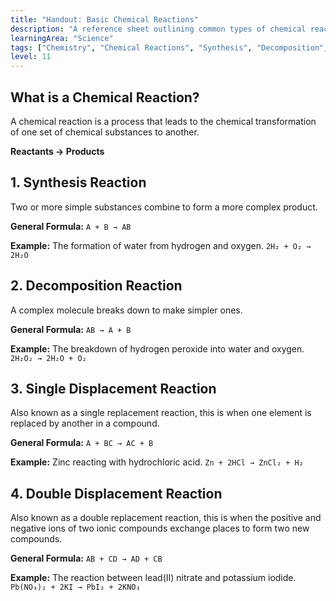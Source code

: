 ```yaml
---
title: "Handout: Basic Chemical Reactions"
description: "A reference sheet outlining common types of chemical reactions, including synthesis, decomposition, single displacement, and double displacement."
learningArea: "Science"
tags: ["Chemistry", "Chemical Reactions", "Synthesis", "Decomposition", "Year 11"]
level: 11
---
```


## What is a Chemical Reaction?

A chemical reaction is a process that leads to the chemical transformation of one set of chemical substances to another.

**Reactants → Products**

## 1. Synthesis Reaction

Two or more simple substances combine to form a more complex product.

**General Formula:** `A + B → AB`

**Example:** The formation of water from hydrogen and oxygen.
`2H₂ + O₂ → 2H₂O`

## 2. Decomposition Reaction

A complex molecule breaks down to make simpler ones.

**General Formula:** `AB → A + B`

**Example:** The breakdown of hydrogen peroxide into water and oxygen.
`2H₂O₂ → 2H₂O + O₂`

## 3. Single Displacement Reaction

Also known as a single replacement reaction, this is when one element is replaced by another in a compound.

**General Formula:** `A + BC → AC + B`

**Example:** Zinc reacting with hydrochloric acid.
`Zn + 2HCl → ZnCl₂ + H₂`

## 4. Double Displacement Reaction

Also known as a double replacement reaction, this is when the positive and negative ions of two ionic compounds exchange places to form two new compounds.

**General Formula:** `AB + CD → AD + CB`

**Example:** The reaction between lead(II) nitrate and potassium iodide.
`Pb(NO₃)₂ + 2KI → PbI₂ + 2KNO₃`
